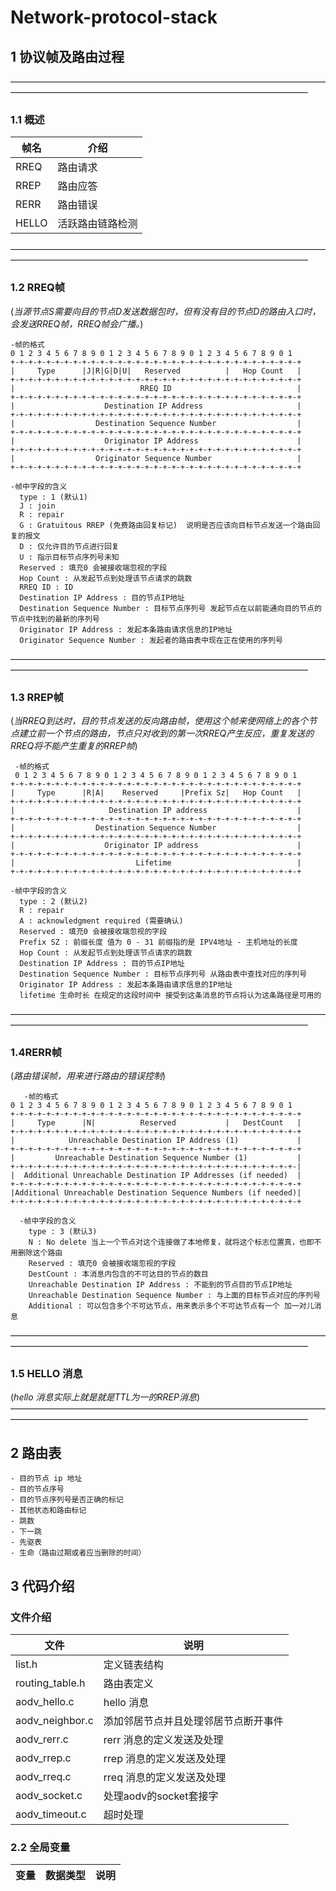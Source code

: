 # Network-protocol-stack

## 1 协议帧及路由过程
——————————————————————————————————————————————————————————————————————
### 1.1 概述

| 帧名    | 介绍       |
| ----- | -------- |
| RREQ  | 路由请求     |
| RREP  | 路由应答     |
| RERR  | 路由错误     |
| HELLO | 活跃路由链路检测 |
——————————————————————————————————————————————————————————————————————
  ### 1.2 RREQ帧
   (_当源节点S需要向目的节点D发送数据包时，但有没有目的节点D的路由入口时，会发送RREQ帧，RREQ帧会广播。_)

    -帧的格式
    0 1 2 3 4 5 6 7 8 9 0 1 2 3 4 5 6 7 8 9 0 1 2 3 4 5 6 7 8 9 0 1
    +-+-+-+-+-+-+-+-+-+-+-+-+-+-+-+-+-+-+-+-+-+-+-+-+-+-+-+-+-+-+-+-+
    |     Type      |J|R|G|D|U|   Reserved          |   Hop Count   |
    +-+-+-+-+-+-+-+-+-+-+-+-+-+-+-+-+-+-+-+-+-+-+-+-+-+-+-+-+-+-+-+-+
    |                            RREQ ID                            |
    +-+-+-+-+-+-+-+-+-+-+-+-+-+-+-+-+-+-+-+-+-+-+-+-+-+-+-+-+-+-+-+-+
    |                    Destination IP Address                     |
    +-+-+-+-+-+-+-+-+-+-+-+-+-+-+-+-+-+-+-+-+-+-+-+-+-+-+-+-+-+-+-+-+
    |                  Destination Sequence Number                  |
    +-+-+-+-+-+-+-+-+-+-+-+-+-+-+-+-+-+-+-+-+-+-+-+-+-+-+-+-+-+-+-+-+
    |                    Originator IP Address                      |
    +-+-+-+-+-+-+-+-+-+-+-+-+-+-+-+-+-+-+-+-+-+-+-+-+-+-+-+-+-+-+-+-+
    |                  Originator Sequence Number                   |
    +-+-+-+-+-+-+-+-+-+-+-+-+-+-+-+-+-+-+-+-+-+-+-+-+-+-+-+-+-+-+-+-+

    -帧中字段的含义
      type : 1 (默认1)
      J : join
      R : repair
      G : Gratuitous RREP (免费路由回复标记)  说明是否应该向目标节点发送一个路由回复的报文
      D : 仅允许目的节点进行回复
      U : 指示目标节点序列号未知
      Reserved : 填充0 会被接收端忽视的字段
      Hop Count : 从发起节点到处理该节点请求的跳数
      RREQ ID : ID
      Destination IP Address : 目的节点IP地址
      Destination Sequence Number : 目标节点序列号 发起节点在以前能通向目的节点的节点中找到的最新的序列号
      Originator IP Address : 发起本条路由请求信息的IP地址
      Originator Sequence Number : 发起者的路由表中现在正在使用的序列号
——————————————————————————————————————————————————————————————————————
  ### 1.3 RREP帧
  (_当RREQ到达时，目的节点发送的反向路由帧，使用这个帧来使网络上的各个节点建立前一个节点的路由，节点只对收到的第一次RREQ产生反应，重复发送的RREQ将不能产生重复的RREP帧_)


     -帧的格式
     0 1 2 3 4 5 6 7 8 9 0 1 2 3 4 5 6 7 8 9 0 1 2 3 4 5 6 7 8 9 0 1
    +-+-+-+-+-+-+-+-+-+-+-+-+-+-+-+-+-+-+-+-+-+-+-+-+-+-+-+-+-+-+-+-+
    |     Type      |R|A|    Reserved     |Prefix Sz|   Hop Count   |
    +-+-+-+-+-+-+-+-+-+-+-+-+-+-+-+-+-+-+-+-+-+-+-+-+-+-+-+-+-+-+-+-+
    |                     Destination IP address                    |
    +-+-+-+-+-+-+-+-+-+-+-+-+-+-+-+-+-+-+-+-+-+-+-+-+-+-+-+-+-+-+-+-+
    |                  Destination Sequence Number                  |
    +-+-+-+-+-+-+-+-+-+-+-+-+-+-+-+-+-+-+-+-+-+-+-+-+-+-+-+-+-+-+-+-+
    |                    Originator IP address                      |
    +-+-+-+-+-+-+-+-+-+-+-+-+-+-+-+-+-+-+-+-+-+-+-+-+-+-+-+-+-+-+-+-+
    |                           Lifetime                            |
    +-+-+-+-+-+-+-+-+-+-+-+-+-+-+-+-+-+-+-+-+-+-+-+-+-+-+-+-+-+-+-+-+

    -帧中字段的含义
      type : 2 (默认2)
      R : repair
      A : acknowledgment required (需要确认)
      Reserved : 填充0 会被接收端忽视的字段
      Prefix SZ : 前缀长度 值为 0 - 31 前缀指的是 IPV4地址 - 主机地址的长度
      Hop Count : 从发起节点到处理该节点请求的跳数
      Destination IP Address : 目的节点IP地址
      Destination Sequence Number : 目标节点序列号 从路由表中查找对应的序列号
      Originator IP Address : 发起本条路由请求信息的IP地址
      lifetime 生命时长 在规定的这段时间中 接受到这条消息的节点将认为这条路径是可用的

——————————————————————————————————————————————————————————————————————
  ### 1.4RERR帧
  (_路由错误帧，用来进行路由的错误控制_)



       -帧的格式
    0 1 2 3 4 5 6 7 8 9 0 1 2 3 4 5 6 7 8 9 0 1 2 3 4 5 6 7 8 9 0 1
    +-+-+-+-+-+-+-+-+-+-+-+-+-+-+-+-+-+-+-+-+-+-+-+-+-+-+-+-+-+-+-+-+
    |     Type      |N|          Reserved           |   DestCount   |
    +-+-+-+-+-+-+-+-+-+-+-+-+-+-+-+-+-+-+-+-+-+-+-+-+-+-+-+-+-+-+-+-+
    |            Unreachable Destination IP Address (1)             |
    +-+-+-+-+-+-+-+-+-+-+-+-+-+-+-+-+-+-+-+-+-+-+-+-+-+-+-+-+-+-+-+-+
    |         Unreachable Destination Sequence Number (1)           |
    +-+-+-+-+-+-+-+-+-+-+-+-+-+-+-+-+-+-+-+-+-+-+-+-+-+-+-+-+-+-+-+-|
    |  Additional Unreachable Destination IP Addresses (if needed)  |
    +-+-+-+-+-+-+-+-+-+-+-+-+-+-+-+-+-+-+-+-+-+-+-+-+-+-+-+-+-+-+-+-+
    |Additional Unreachable Destination Sequence Numbers (if needed)|
    +-+-+-+-+-+-+-+-+-+-+-+-+-+-+-+-+-+-+-+-+-+-+-+-+-+-+-+-+-+-+-+-+

      -帧中字段的含义
        type : 3 (默认3)
        N : No delete 当上一个节点对这个连接做了本地修复，就将这个标志位置真，也即不用删除这个路由
        Reserved : 填充0 会被接收端忽视的字段    
        DestCount : 本消息内包含的不可达目的节点的数目
        Unreachable Destination IP Address : 不能到的节点目的节点IP地址
        Unreachable Destination Sequence Number : 与上面的目标节点对应的序列号
        Additional : 可以包含多个不可达节点，用来表示多个不可达节点有一个 加一对儿消息
——————————————————————————————————————————————————————————————————————

  ### 1.5 HELLO 消息
  (_hello 消息实际上就是就是TTL为一的RREP消息_)
——————————————————————————————————————————————————————————————————————

## 2 路由表

    - 目的节点 ip 地址
    - 目的节点序号
    - 目的节点序列号是否正确的标记
    - 其他状态和路由标记
    - 跳数
    - 下一跳
    - 先驱表
    - 生命（路由过期或者应当删除的时间）

## 3 代码介绍

### 文件介绍

| 文件              | 说明                 |
| --------------- | ------------------ |
| list.h          | 定义链表结构             |
| routing_table.h | 路由表定义              |
| aodv_hello.c    | hello 消息           |
| aodv_neighbor.c | 添加邻居节点并且处理邻居节点断开事件 |
| aodv_rerr.c     | rerr 消息的定义发送及处理    |
| aodv_rrep.c     | rrep 消息的定义发送及处理    |
| aodv_rreq.c     | rreq 消息的定义发送及处理    |
| aodv_socket.c   | 处理aodv的socket套接字   |
| aodv_timeout.c  | 超时处理               |

### 2.2 全局变量

| 变量  | 数据类型 | 说明  |
| --- | ---- | --- |
